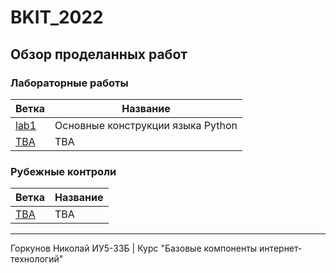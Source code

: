 # BKIT_2022
## Обзор проделанных работ
### Лабораторные работы
| Ветка                                                                    | Название                          |
|--------------------------------------------------------------------------|-----------------------------------|
| [lab1](https://github.com/NikolayB800H/BKIT_2022/tree/lab1-in-progress)  | Основные конструкции языка Python |
| [TBA](https://www.youtube.com/watch?v=dQw4w9WgXcQ&ab_channel=RickAstley) | TBA                               |
### Рубежные контроли
| Ветка                                                                    | Название                          |
|--------------------------------------------------------------------------|-----------------------------------|
| [TBA](https://www.youtube.com/watch?v=dQw4w9WgXcQ&ab_channel=RickAstley) | TBA                               |
---
Горкунов Николай ИУ5-33Б | Курс "Базовые компоненты интернет-технологий"